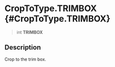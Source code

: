 CropToType.TRIMBOX {#CropToType.TRIMBOX}
==================

> int **TRIMBOX**

Description
-----------

Crop to the trim box.
